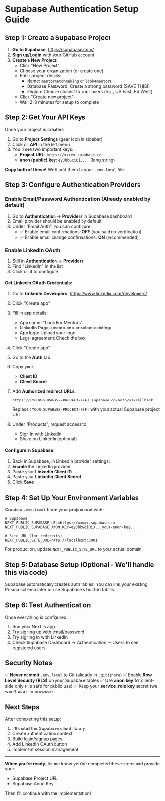 # Supabase Authentication Setup Guide

## Step 1: Create a Supabase Project

1. **Go to Supabase**: https://supabase.com/
2. **Sign up/Login** with your GitHub account
3. **Create a New Project**:
   - Click "New Project"
   - Choose your organization (or create one)
   - Enter project details:
     - Name: `mentormatchmaking` or `look4mentors`
     - Database Password: Create a strong password (SAVE THIS!)
     - Region: Choose closest to your users (e.g., US East, EU West)
   - Click "Create new project"
   - Wait 2-3 minutes for setup to complete

## Step 2: Get Your API Keys

Once your project is created:

1. Go to **Project Settings** (gear icon in sidebar)
2. Click on **API** in the left menu
3. You'll see two important keys:
   - **Project URL**: `https://xxxxx.supabase.co`
   - **anon (public) key**: `eyJhbGciOiJ...` (long string)

**Copy both of these!** We'll add them to your `.env.local` file.

## Step 3: Configure Authentication Providers

### Enable Email/Password Authentication (Already enabled by default)

1. Go to **Authentication** → **Providers** in Supabase dashboard
2. Email provider should be enabled by default
3. Under "Email Auth", you can configure:
   - ✅ Enable email confirmations: **OFF** (you said no verification)
   - ✅ Enable email change confirmations: **ON** (recommended)

### Enable LinkedIn OAuth

1. Still in **Authentication** → **Providers**
2. Find "LinkedIn" in the list
3. Click on it to configure

#### Get LinkedIn OAuth Credentials:

1. Go to **LinkedIn Developers**: https://www.linkedin.com/developers/
2. Click "Create app"
3. Fill in app details:
   - App name: "Look For Mentors"
   - LinkedIn Page: (create one or select existing)
   - App logo: Upload your logo
   - Legal agreement: Check the box
4. Click "Create app"
5. Go to the **Auth** tab
6. Copy your:
   - **Client ID**
   - **Client Secret**
7. Add **Authorized redirect URLs**:
   ```
   https://[YOUR-SUPABASE-PROJECT-REF].supabase.co/auth/v1/callback
   ```
   Replace `[YOUR-SUPABASE-PROJECT-REF]` with your actual Supabase project URL

8. Under "Products", request access to:
   - Sign In with LinkedIn
   - Share on LinkedIn (optional)

#### Configure in Supabase:

1. Back in Supabase, in LinkedIn provider settings:
2. **Enable** the LinkedIn provider
3. Paste your **LinkedIn Client ID**
4. Paste your **LinkedIn Client Secret**
5. Click **Save**

## Step 4: Set Up Your Environment Variables

Create a `.env.local` file in your project root with:

```env
# Supabase
NEXT_PUBLIC_SUPABASE_URL=https://xxxxx.supabase.co
NEXT_PUBLIC_SUPABASE_ANON_KEY=eyJhbGciOiJ...your-anon-key...

# Site URL (for redirects)
NEXT_PUBLIC_SITE_URL=http://localhost:3001
```

For production, update `NEXT_PUBLIC_SITE_URL` to your actual domain.

## Step 5: Database Setup (Optional - We'll handle this via code)

Supabase automatically creates auth tables. You can link your existing Prisma schema later or use Supabase's built-in tables.

## Step 6: Test Authentication

Once everything is configured:
1. Run your Next.js app
2. Try signing up with email/password
3. Try signing in with LinkedIn
4. Check Supabase Dashboard → Authentication → Users to see registered users

## Security Notes

✅ **Never commit** `.env.local` to Git (already in `.gitignore`)
✅ Enable **Row Level Security (RLS)** on your Supabase tables
✅ Use **anon key** for client-side only (it's safe for public use)
✅ Keep your **service_role key** secret (we won't use it in browser)

## Next Steps

After completing this setup:
1. I'll install the Supabase client library
2. Create authentication context
3. Build login/signup pages
4. Add LinkedIn OAuth button
5. Implement session management

---

**When you're ready**, let me know you've completed these steps and provide your:
- Supabase Project URL
- Supabase Anon Key

Then I'll continue with the implementation!
